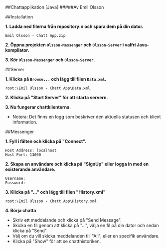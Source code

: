 ##Chattapplikation [Java]
#####Av Emil Olsson

##Installation

**1. Ladda ned filerna från repository:n och spara dem på din dator.**

```
Emil Olsson - Chatt App.zip
```

**2. Öppna projekten `Olsson-Messenger` och `Olsson-Server` i valfri Java-kompilator.**

**3. Kör `Olsson-Messenger` och `Olsson-Server`.**

##Server

**1. Klicka på `Browse...` och lägg till filen `Data.xml`.**

```
root:\Emil Olsson - Chatt App\Data.xml
```

**2. Klicka på "Start Server" för att starta servern.**

**3. Nu fungerar chattklienterna.**

- Notera: Det finns en logg som beskriver den aktuella statusen och klient information.

##Messenger

**1. Fyll i fälten och klicka på "Connect".**

```
Host Address: localhost
Host Port: 13000
```

**2. Skapa en användare och klicka på "SignUp" eller logga in med en existerande användare.**

```
Username:
Password:
```

**3. Klicka på "..." och lägg till filen "History.xml"**

```
root:\Emil Olsson - Chatt App\History.xml
```

**4. Börja chatta**

- Skriv ett meddelande och klicka på "Send Message".
- Skicka en fil genom att klicka på "...", välja en fil på din dator och sedan klicka på "Send".
- Välj om du vill skicka meddelanden till "All", eller en specifik användare.
- Klicka på "Show" för att se chatthistoriken.
